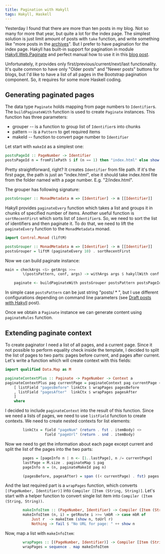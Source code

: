```yaml
---
title: Pagination with Hakyll
tags: Hakyll, Haskell
---
```


Yesterday I found that there are more than ten posts in my blog. Not so many
for more that year, but quite a lot for the index page.  The simplest solution
is just limit amount of posts with `take` function, and write something like
"more posts in the [archives](/archive.html)".  But I prefer to have pagination
for the index page.  Hakyll has built-in support for pagination in module
[Hakyll.Web.Paginate](https://jaspervdj.be/hakyll/reference/Hakyll-Web-Paginate.html)
and perfect manual how to use it in this [blog
post](https://dannysu.com/2015/10/29/hakyll-pagination/).

Unfortunately, it provides only first/previous/current/next/last functionality.
It's quite common to have only "Older posts" and "Newer posts" buttons for
blogs, but I'd like to have a list of all pages in the Bootstrap pagination
component.  So, it requires for some more Haskell coding.

<!--more-->

## Generating paginated pages

The data type `Paginate` holds mapping from page numbers to `Identifier`s. The
`buildPaginateWith` function is used to create `Paginate` instances.  This
function has three parameters:

- grouper -- is a function to group list of `Identifier`s into chunks
- pattern -- is a `Pattern` to get required items
- makeId -- function to convert page number to `Identifier`

Let start with `makeId` as a simplest one:

```Haskell
postsPageId :: PageNumber -> Identifier
postsPageId n = fromFilePath $ if (n == 1) then "index.html" else show n ++ "/index.html"
```

Pretty straightforward, right? It creates `Identifier` from file path. If it's
the first page, the path is just an "index.html", else it should take
index.html file from the folder named with a page number. E.g. "2/index.html".

The grouper has following signature:

```Haskell
postsGrouper :: MonadMetadata m => [Identifier] -> m [[Identifier]]
```

Hakyll provides `paginateEvery` function which takes a list and groups it in
chunks of specified number of items.  Another useful function is
`sortRecentFirst` which sorts list of `Identifier`s.  So, we need to sort the
list of identifiers and then paginate it.  To do that, we need to lift the
`paginateEvery` function to the `MonadMetadata` monad.

```Haskell
import Control.Monad (liftM)

postsGrouper :: MonadMetadata m => [Identifier] -> m [[Identifier]]
postsGrouper = liftM (paginateEvery 10) . sortRecentFirst 
```

Now we can build paginate instance:

```Haskell
main = checkArgs <$> getArgs >>=
        \(postsPattern, conf, args) -> withArgs args $ hakyllWith conf $ do

    paginate <- buildPaginateWith postsGrouper postsPattern postsPageId
```

In simple case `postsPattern` can be just string "posts/ * ", but I use different
configurations depending on command line parameters (see [Draft posts with
Hakyll](/posts/2015-10-31-Draft-posts-with-Hakyll.html) post).

Once we obtain a `Paginate` instance we can generate content using
`paginateRules` function. 

## Extending paginate context

To create paginator I need a list of all pages, and a current page.  Since it
not possible to perform equality check inside the template, I decided to split
the list of pages to two parts: pages before current, and pages after current.
Let's write a function which will create context with this fields:

```Haskell
import qualified Data.Map as M

paginateContextPlus :: Paginate -> PageNumber -> Context a
paginateContextPlus pag currentPage = paginateContext pag currentPage <> mconcat
    [ listField "pagesBefore" linkCtx $ wrapPages pagesBefore
    , listField "pagesAfter"  linkCtx $ wrapPages pagesAfter
    ]
    where
```

I decided to include `paginateContext` into the result of this function.  Since
we need a lists of pages, we need to use `listField` function to create
contexts.  We need to create nested contexts for list elements:

```Haskell
        linkCtx = field "pageNum" (return . fst . itemBody) <>
                  field "pageUrl" (return . snd . itemBody)
```

Now we need to get the information about each page except current and split the
list of the pages into the two parts:

```Haskell
        pages = [pageInfo n | n <- [1..lastPage], n /= currentPage]
        lastPage = M.size . paginateMap $ pag
        pageInfo n = (n, paginateMakeId pag n)

        (pagesBefore, pagesAfter) = span ((< currentPage) . fst) pages
```

And the last required part is a `wrapPages` function, which converts
`[(PageNumber, Identifier)]` into `Compiler [Item (String, String)]`. Let's
start with a helper function to convert single list item into `Compiler (Item
(String, String))`.

```Haskell
        makeInfoItem :: (PageNumber, Identifier) -> Compiler (Item (String, String))
        makeInfoItem (n, i) = getRoute i >>= \mbR -> case mbR of
            Just r  -> makeItem (show n, toUrl r)
            Nothing -> fail $ "No URL for page: " ++ show n
```

Now, map a list with `makeInfoItem`:

```Haskell
        wrapPages :: [(PageNumber, Identifier)] -> Compiler [Item (String, String)]
        wrapPages = sequence . map makeInfoItem
```
